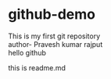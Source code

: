 # github-demo
This is my first git repository
<br>
author- Pravesh kumar rajput
<br>
hello github
<p>this is readme.md </p>
